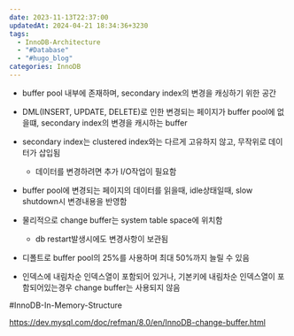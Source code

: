 ```yaml
---
date: 2023-11-13T22:37:00
updatedAt: 2024-04-21 18:34:36+3230
tags:
  - InnoDB-Architecture
  - "#Database"
  - "#hugo_blog"
categories: InnoDB
---
```

- buffer pool 내부에 존재하며, secondary index의 변경을 캐싱하기 위한 공간
- DML(INSERT, UPDATE, DELETE)로 인한 변경되는 페이지가 buffer pool에 없을떄, secondary index의 변경을 캐시하는 buffer
- secondary index는 clustered index와는 다르게 고유하지 않고, 무작위로 데이터가 삽입됨
	- 데이터를 변경하려면 추가 I/O작업이 필요함
- buffer pool에 변경되는 페이지의 데이터를 읽을때, idle상태일때, slow shutdown시 변경내용을 반영함
- 물리적으로 change buffer는 system table space에 위치함
	- db restart발생시에도 변경사항이 보관됨
- 디폴트로 buffer pool의 25%를 사용하며 최대 50%까지 늘릴 수 있음

- 인덱스에 내림차순 인덱스열이 포함되어 있거나, 기본키에 내림차순 인덱스열이 포함되어있는경우 change buffer는 사용되지 않음

#InnoDB-In-Memory-Structure 


https://dev.mysql.com/doc/refman/8.0/en/InnoDB-change-buffer.html